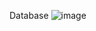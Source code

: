 
Database 
![image](https://github.com/PaboLyo/LoginDemos/assets/28751228/135464a9-c164-47d9-b51a-f32c7592ae3f)
